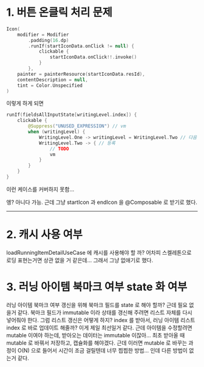 # 1. 버튼 온클릭 처리 문제

```kotlin
Icon(
    modifier = Modifier
        .padding(16.dp)
        .runIf(startIconData.onClick != null) {
            clickable {
                startIconData.onClick!!.invoke()
            }
        },
    painter = painterResource(startIconData.resId),
    contentDescription = null,
    tint = Color.Unspecified
)
```

이렇게 하게 되면

```kotlin
runIf(fieldsAllInputState[writingLevel.index]) {
    clickable {
        @Suppress("UNUSED_EXPRESSION") // vm
        when (writingLevel) {
            WritingLevel.One -> writingLevel = WritingLevel.Two // 다음 단계
            WritingLevel.Two -> { // 등록
                // TODO
                vm
            }
        }
    }
}
```

이런 케이스를 커버하지 못함...

엥? 아니다 가능. 근데 그냥 startIcon 과 endIcon 을 @Composable 로 받기로 했다.

---

# 2. 캐시 사용 여부

loadRunningItemDetailUseCase 에 캐시를 사용해야 할 까? 어차피 스켈레톤으로 로딩 표현는거면 상관 없을 거 같은데... 그래서 그냥 없애기로 했다.

# 3. 러닝 아이템 북마크 여부 state 화 여부

러닝 아이템 북마크 여부 갱신을 위해 북마크 필드를 state 로 해야 할까? 근데 필요 없을거 같다. 북마크 필드가 immutable 이라 상태를 갱신해 주려면 리스트 자체를
다시 넣어줘야 한다. 그럼 리스트 갱신은 어떻게 하지? index 를 받아서, 러닝 아이템 리스트 index 로 바로 업데이트 해줄까? 이게 제일 최선일거 같다. 근데 아이템을
수정할려면 mutable 이여야 하는데, 받아오는 데이터는 immutable 이잖아... 최초 받아올 때 mutable 로 바꿔서 저장하고, 캡슐화를 해야겠다. 근데 이러면
mutable 로 바꾸는 과정이 O(N) 으로 들어서 시간이 조금 걸릴텐데 너무 찝찝한 방법... 인데 다른 방법이 없는거 같다.